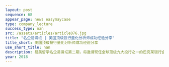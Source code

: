 ```yaml
---
layout: post
sequence: 68
appear_page: news easymaycase
type: company_lecture
success_type: nan
src: /assets/articles/article076.jpg
title: "名企易讲坛 | 美国顶级投行量化分析师成功经验分享"
title_short: 美国顶级投行量化分析师成功经验分享
use_short_title: nan
description: 易美留学名企易讲坛第二期，将邀请现任全球顶级九大投行之一的巴克莱银行金融量化分析师 Tracy，为大家讲解量化分析师的日常工作，并揭秘最干货的行业内情。
year: 2018
---
```


